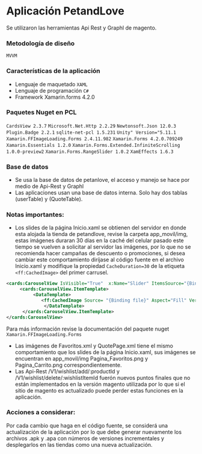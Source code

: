 # Aplicación PetandLove
Se utilizaron las herramientas Api Rest y Graphl de magento.


### Metodología de diseño
`MVVM`
### Características de la aplicación
- Lenguaje de maquetado `XAML`
- Lenguaje de programación `C#`
- Framework Xamarin.forms 4.2.0


### Paquetes Nuget en PCL
`CardsView 2.3.7`
`Microsoft.Net.Http 2.2.29`
`Newtonsoft.Json 12.0.3`
`Plugin.Badge 2.2.1`
`sqlite-net-pcl 1.5.231`
`Unity" Version="5.11.1`
`Xamarin.FFImageLoading.Forms 2.4.11.982`
`Xamarin.Forms 4.2.0.709249`
`Xamarin.Essentials 1.2.0`
`Xamarin.Forms.Extended.InfiniteScrolling 1.0.0-preview2`
`Xamarin.Forms.RangeSlider 1.0.2`
`XamEffects 1.6.3`


### Base de datos
- Se usa la base de datos de petanlove, el acceso y manejo se hace por medio de Api-Rest y Graphl
- Las aplicaciones usan una base de datos interna. Solo hay dos tablas (userTable) y (QuoteTable).


### Notas importantes:
- Los slides de la página Inicio.xaml se obtienen del servidor en donde esta alojada la tienda de petandlove, revise la carpeta app_movil/img, estas imágenes duraran 30 días en la caché del celular pasado este tiempo se vuelven a solicitar al servidor las imágenes, por lo que no se recomienda hacer campañas de descuento o promociones, si desea cambiar este comportamiento diríjase al código fuente en el archivo Inicio.xaml y modifique la propiedad `CacheDuration=30` de la etiqueta `<ff:CachedImage>` del primer carrusel.
```xml
<cards:CarouselView IsVisible="True"  x:Name="Slider" ItemsSource="{Binding SliderInicio}" HeightRequest="190" IsCyclical="True" SlideShowDuration="8000" >
     <cards:CarouselView.ItemTemplate>
          <DataTemplate>
             <ff:CachedImage Source= "{Binding file}" Aspect="Fill" VerticalOptions="CenterAndExpand"  CacheDuration= "30" DownsampleToViewSize = "true"/>
              </DataTemplate>
      </cards:CarouselView.ItemTemplate>
</cards:CarouselView>
```
Para más información revise la documentación del paquete nuget `Xamarin.FFImageLoading.Forms`
- Las imágenes de Favoritos.xml y QuotePage.xml tiene el mismo comportamiento que los slides de la página Inicio.xaml, sus imágenes se encuentran en app_movil/img Pagina_Favoritos.png y Pagina_Carrito.png correspondientemente.
- Las Api-Rest /V1/wishlist/add/:productId y /V1/wishlist/delete/:wishlistItemId fuerón nuevos puntos finales que no están implementados en la versión magento utilizada por lo que si el sitio de magento es actualizado puede perder estas funciones en la aplicación.

### Acciones a considerar:
Por cada cambio que haga en el código fuente, se considerá una actualización de la aplicación por lo que debe generar nuevamente los archivos .apk y .apa con números de versiones incrementales y desplegarlos en las tiendas como una nueva actualización.


